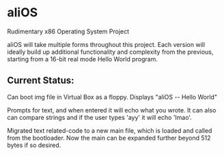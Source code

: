# aliOS
Rudimentary x86 Operating System Project

aliOS will take multiple forms throughout this project. Each version will ideally build up additional functionality and complexity from the previous, starting from a 16-bit real mode Hello World program.

## Current Status:
Can boot img file in Virtual Box as a floppy. Displays "aliOS -- Hello World"

Prompts for text, and when entered it will echo what you wrote. It can also can compare strings and if the user types 'ayy' it will echo 'lmao'.

Migrated text related-code to a new main file, which is loaded and called from the bootloader. Now the main can be expanded further beyond 512 bytes if so desired.
